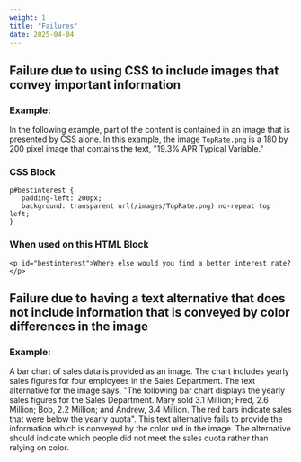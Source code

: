 ```yaml
---
weight: 1
title: "Failures"
date: 2025-04-04
---
```


## Failure due to using CSS to include images that convey important information

### Example:

In the following example, part of the content is contained in an image that is presented by CSS alone. In this example, the image `TopRate.png` is a 180 by 200 pixel image that contains the text, "19.3% APR Typical Variable."

### CSS Block
<pre aria-label="Code Example in CSS"><code>p#bestinterest {
   padding-left: 200px;
   background: transparent url(/images/TopRate.png) no-repeat top left;
}
</code></pre>
### When used on this HTML Block
<pre aria-label="Code Example in HTML"><code>&lt;p id="bestinterest"&gt;Where else would you find a better interest rate?&lt;/p&gt;
</code></pre>
## Failure due to having a text alternative that does not include information that is conveyed by color differences in the image
### Example:
A bar chart of sales data is provided as an image. The chart includes yearly sales figures for four employees in the Sales Department. The text alternative for the image says, "The following bar chart displays the yearly sales figures for the Sales Department. Mary sold 3.1 Million; Fred, 2.6 Million; Bob, 2.2 Million; and Andrew, 3.4 Million. The red bars indicate sales that were below the yearly quota". This text alternative fails to provide the information which is conveyed by the color red in the image. The alternative should indicate which people did not meet the sales quota rather than relying on color.